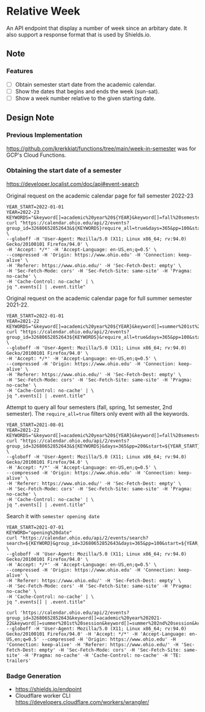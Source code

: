 # Relative Week

An API endpoint that display a number of week since an arbitary date. It also support a response format that is used by Shields.io.

## Note

### Features

- [ ] Obtain semester start date from the academic calendar.
- [ ] Show the dates that begins and ends the week (sun-sat).
- [ ] Show a week number relative to the given starting date.

## Design Note

### Previous Implementation

https://github.com/krerkkiat/functions/tree/main/week-in-semester was for GCP's Cloud Functions.

### Obtaining the start date of a semester

https://developer.localist.com/doc/api#event-search

Original request on the academic calendar page for fall semester 2022-23

```console
YEAR_START=2022-01-01
YEAR=2022-23
KEYWORDS="&keyword[]=academic%20year%20${YEAR}&keyword[]=fall%20semester"
curl "https://calendar.ohio.edu/api/2/events?group_id=32680652852643&${KEYWORDS}require_all=true&days=365&pp=100&start=${YEAR_START}" \
--globoff -H 'User-Agent: Mozilla/5.0 (X11; Linux x86_64; rv:94.0) Gecko/20100101 Firefox/94.0' \
-H 'Accept: */*' -H 'Accept-Language: en-US,en;q=0.5' \
--compressed -H 'Origin: https://www.ohio.edu' -H 'Connection: keep-alive' \
-H 'Referer: https://www.ohio.edu/' -H 'Sec-Fetch-Dest: empty' \
-H 'Sec-Fetch-Mode: cors' -H 'Sec-Fetch-Site: same-site' -H 'Pragma: no-cache' \
-H 'Cache-Control: no-cache' | \
jq ".events[] | .event.title"
```

Original request on the academic calendar page for full summer semester 2021-22.

```console
YEAR_START=2022-01-01
YEAR=2021-22
KEYWORDS="&keyword[]=academic%20year%20${YEAR}&keyword[]=summer%201st%20session&keyword[]=summer%202nd%20session&keyword[]=summer%20full%20semester"
curl "https://calendar.ohio.edu/api/2/events?group_id=32680652852643${KEYWORDS}&require_all=true&days=365&pp=100&start=${YEAR_START}" \
--globoff -H 'User-Agent: Mozilla/5.0 (X11; Linux x86_64; rv:94.0) Gecko/20100101 Firefox/94.0' \
-H 'Accept: */*' -H 'Accept-Language: en-US,en;q=0.5' \
--compressed -H 'Origin: https://www.ohio.edu' -H 'Connection: keep-alive' \
-H 'Referer: https://www.ohio.edu/' -H 'Sec-Fetch-Dest: empty' \
-H 'Sec-Fetch-Mode: cors' -H 'Sec-Fetch-Site: same-site' -H 'Pragma: no-cache' \
-H 'Cache-Control: no-cache' | \
jq ".events[] | .event.title"
```

Attempt to query all four semesters (fall, spring, 1st semester, 2nd semester). The `require_all=true` filters only event with all the keywords.

```console
YEAR_START=2021-08-01
YEAR=2021-22
KEYWORDS="&keyword[]=academic%20year%20${YEAR}&keyword[]=fall%20semester&keyword[]=spring%20semester&keyword[]=summer%201st%20session&keyword[]=summer%202nd%20session&keyword[]=summer%20full%20semester"
curl "https://calendar.ohio.edu/api/2/events?group_id=32680652852643&${KEYWORDS}&days=365&pp=200&start=${YEAR_START}" \
--globoff -H 'User-Agent: Mozilla/5.0 (X11; Linux x86_64; rv:94.0) Gecko/20100101 Firefox/94.0' \
-H 'Accept: */*' -H 'Accept-Language: en-US,en;q=0.5' \
--compressed -H 'Origin: https://www.ohio.edu' -H 'Connection: keep-alive' \
-H 'Referer: https://www.ohio.edu/' -H 'Sec-Fetch-Dest: empty' \
-H 'Sec-Fetch-Mode: cors' -H 'Sec-Fetch-Site: same-site' -H 'Pragma: no-cache' \
-H 'Cache-Control: no-cache' | \
jq ".events[] | .event.title"
```

Search it with `semester opening date`

```console
YEAR_START=2021-07-01
KEYWORD="opening%20date"
curl "https://calendar.ohio.edu/api/2/events/search?search=${KEYWORD}&group_id=32680652852643&days=365&pp=100&start=${YEAR_START}" \
--globoff -H 'User-Agent: Mozilla/5.0 (X11; Linux x86_64; rv:94.0) Gecko/20100101 Firefox/94.0' \
-H 'Accept: */*' -H 'Accept-Language: en-US,en;q=0.5' \
--compressed -H 'Origin: https://www.ohio.edu' -H 'Connection: keep-alive' \
-H 'Referer: https://www.ohio.edu/' -H 'Sec-Fetch-Dest: empty' \
-H 'Sec-Fetch-Mode: cors' -H 'Sec-Fetch-Site: same-site' -H 'Pragma: no-cache' \
-H 'Cache-Control: no-cache' | \
jq ".events[] | .event.title"
```

```console
curl 'https://calendar.ohio.edu/api/2/events?group_id=32680652852643&keyword[]=academic%20year%202021-22&keyword[]=summer%201st%20session&keyword[]=summer%202nd%20session&keyword[]=summer%20full%20semester&days=365&pp=100' --globoff -H 'User-Agent: Mozilla/5.0 (X11; Linux x86_64; rv:94.0) Gecko/20100101 Firefox/94.0' -H 'Accept: */*' -H 'Accept-Language: en-US,en;q=0.5' --compressed -H 'Origin: https://www.ohio.edu' -H 'Connection: keep-alive' -H 'Referer: https://www.ohio.edu/' -H 'Sec-Fetch-Dest: empty' -H 'Sec-Fetch-Mode: cors' -H 'Sec-Fetch-Site: same-site' -H 'Pragma: no-cache' -H 'Cache-Control: no-cache' -H 'TE: trailers'
```

### Badge Generation

- https://shields.io/endpoint
- Cloudflare worker CLI https://developers.cloudflare.com/workers/wrangler/
